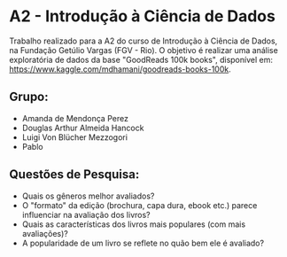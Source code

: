 # A2 - Introdução à Ciência de Dados

Trabalho realizado para a A2 do curso de Introdução à Ciência de Dados, na Fundação Getúlio Vargas (FGV - Rio).
O objetivo é realizar uma análise exploratória de dados da base "GoodReads 100k books", disponível em: <https://www.kaggle.com/mdhamani/goodreads-books-100k>.

## Grupo:
* Amanda de Mendonça Perez
* Douglas Arthur Almeida Hancock
* Luigi Von Blücher Mezzogori
* Pablo

## Questões de Pesquisa: 
* Quais os gêneros melhor avaliados? 
* O "formato" da edição (brochura, capa dura, ebook etc.) parece influenciar na avaliação dos livros? 
* Quais as características dos livros mais populares (com mais avaliações)? 
* A popularidade de um livro se reflete no quão bem ele é avaliado?

